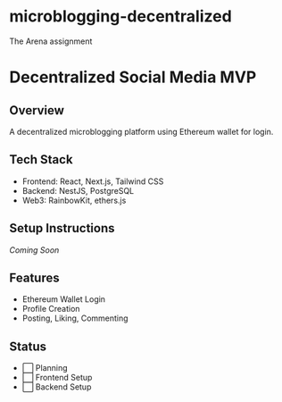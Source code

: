 # microblogging-decentralized

The Arena assignment

# Decentralized Social Media MVP

## Overview

A decentralized microblogging platform using Ethereum wallet for login.

## Tech Stack

- Frontend: React, Next.js, Tailwind CSS
- Backend: NestJS, PostgreSQL
- Web3: RainbowKit, ethers.js

## Setup Instructions

_Coming Soon_

## Features

- Ethereum Wallet Login
- Profile Creation
- Posting, Liking, Commenting

## Status

- ⬜ Planning
- ⬜ Frontend Setup
- ⬜ Backend Setup
